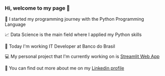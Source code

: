 ### Hi, welcome to my page :wave:

:rocket: I started my programming journey with the Python Programming Language

:chart_with_upwards_trend: Data Science is the main field where I applied my Python skills

:bank: Today I'm working IT Developer at Banco do Brasil

:computer: My personal project that I'm currently working on is [Streamlit Web App](https://marcosrmg-investimentos-srcapp-dbqkha.streamlit.app/)

:man: You can find out more about me on my [Linkedin profile](https://br.linkedin.com/in/marcosrmgalvao)
